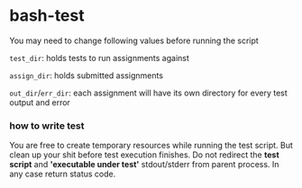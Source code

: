 # bash-test
You may need to change following values before running the script

`test_dir`: holds tests to run assignments against

`assign_dir`: holds submitted assignments

`out_dir`/`err_dir`: each assignment will have its own directory for every test output and error

### how to write test
You are free to create temporary resources while running the test script. But clean up your shit before test execution finishes. Do not redirect the __test script__ and __'executable under test'__ stdout/stderr from parent process. In any case return status code.
